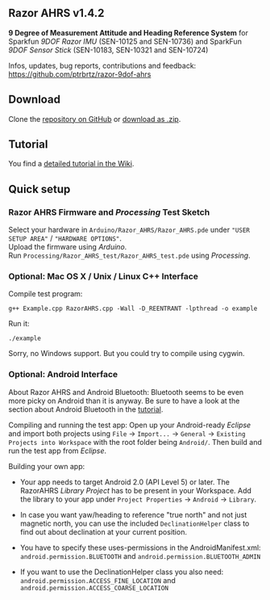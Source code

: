 Razor AHRS v1.4.2
---

**9 Degree of Measurement Attitude and Heading Reference System** for Sparkfun *9DOF Razor IMU* (SEN-10125 and SEN-10736) and SparkFun *9DOF Sensor Stick* (SEN-10183, SEN-10321 and SEN-10724)

Infos, updates, bug reports, contributions and feedback: https://github.com/ptrbrtz/razor-9dof-ahrs

Download
---

Clone the [repository on GitHub](https://github.com/ptrbrtz/razor-9dof-ahrs) or [download as .zip](https://github.com/ptrbrtz/razor-9dof-ahrs/archive/Release-v1.4.2.zip).

Tutorial
---

You find a [detailed tutorial in the Wiki](https://github.com/ptrbrtz/razor-9dof-ahrs/wiki/Tutorial).

Quick setup
---

### Razor AHRS Firmware and *Processing* Test Sketch

Select your hardware in `Arduino/Razor_AHRS/Razor_AHRS.pde` under `"USER SETUP AREA"` / `"HARDWARE OPTIONS"`.  
Upload the firmware using *Arduino*.  
Run `Processing/Razor_AHRS_test/Razor_AHRS_test.pde` using *Processing*.

### Optional: Mac OS X / Unix / Linux C++ Interface

Compile test program:

    g++ Example.cpp RazorAHRS.cpp -Wall -D_REENTRANT -lpthread -o example

Run it:

    ./example

Sorry, no Windows support. But you could try to compile using cygwin.

### Optional: Android Interface

About Razor AHRS and Android Bluetooth: Bluetooth seems to be even more picky on Android than it is anyway. Be sure to have a look at the section about Android Bluetooth in the [tutorial](https://github.com/ptrbrtz/razor-9dof-ahrs/wiki/Tutorial).

Compiling and running the test app: Open up your Android-ready *Eclipse* and import both projects using `File` → `Import...` → `General` → `Existing Projects into Workspace` with the root folder being `Android/`. Then build and run the test app from *Eclipse*.

Building your own app:

* Your app needs to target Android 2.0 (API Level 5) or later. The RazorAHRS *Library Project* has to be present in your Workspace. Add the library to your app under `Project Properties` → `Android` → `Library`.

* In case you want yaw/heading to reference "true north" and not just magnetic north, you can use the included `DeclinationHelper` class to find out about declination at your current position.
  
* You have to specify these uses-permissions in the AndroidManifest.xml:  
`android.permission.BLUETOOTH` and `android.permission.BLUETOOTH_ADMIN`
        
* If you want to use the DeclinationHelper class you also need:  
`android.permission.ACCESS_FINE_LOCATION` and `android.permission.ACCESS_COARSE_LOCATION`
